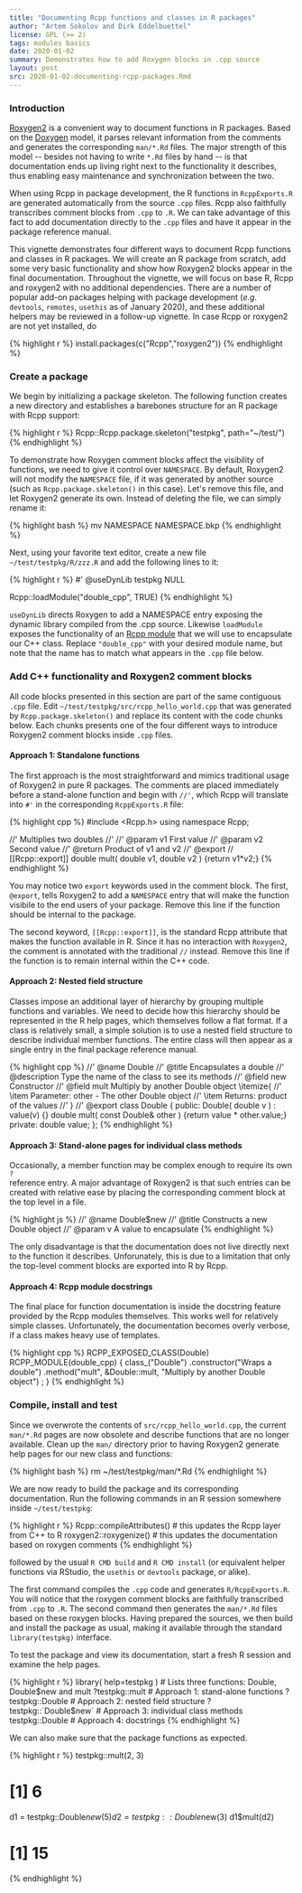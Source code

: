 ```yaml
---
title: "Documenting Rcpp functions and classes in R packages"
author: "Artem Sokolov and Dirk Eddelbuettel"
license: GPL (>= 2)
tags: modules basics
date: 2020-01-02
summary: Demonstrates how to add Roxygen blocks in .cpp source
layout: post
src: 2020-01-02-documenting-rcpp-packages.Rmd
---
```


### Introduction

[Roxygen2](https://cran.r-project.org/package=roxygen2) is a convenient way to
document functions in R packages. Based on the
[Doxygen](https://en.wikipedia.org/wiki/Doxygen) model, it parses relevant
information from the comments and generates the corresponding `man/*.Rd` files.
The major strength of this model -- besides not having to write `*.Rd` files by
hand -- is that documentation ends up living right next to the functionality it
describes, thus enabling easy maintenance and synchronization between the two.

When using Rcpp in package development, the R functions in `RcppExports.R` are
generated automatically from the source `.cpp` files. Rcpp also faithfully
transcribes comment blocks from `.cpp` to `.R`. We can take advantage of this
fact to add documentation directly to the `.cpp` files and have it appear in the
package reference manual.

This vignette demonstrates four different ways to document Rcpp functions and
classes in R packages. We will create an R package from scratch, add some very
basic functionality and show how Roxygen2 blocks appear in the final
documentation. Throughout the vignette, we will focus on base R, Rcpp and
roxygen2 with no additional dependencies. There are a number of popular add-on
packages helping with package development (_e.g._ `devtools`, `remotes`,
`usethis` as of January 2020), and these additional helpers may be reviewed in a
follow-up vignette.  In case Rcpp or roxygen2 are not yet installed, do


{% highlight r %}
install.packages(c("Rcpp","roxygen2"))
{% endhighlight %}

### Create a package

We begin by initializing a package skeleton. The following function creates a
new directory and establishes a barebones structure for an R package with Rcpp
support:


{% highlight r %}
Rcpp::Rcpp.package.skeleton("testpkg", path="~/test/")
{% endhighlight %}

To demonstrate how Roxygen comment blocks affect the visibility of functions, we
need to give it control over `NAMESPACE`. By default, Roxygen2 will not modify
the `NAMESPACE` file, if it was generated by another source (such as 
`Rcpp.package.skeleton()` in this case). Let's remove this file, and let
Roxygen2 generate its own. Instead of deleting the file, we can simply rename it:

{% highlight bash %}
mv NAMESPACE NAMESPACE.bkp
{% endhighlight %}

Next, using your favorite text editor, create a new file
`~/test/testpkg/R/zzz.R` and add the following lines to it:


{% highlight r %}
#' @useDynLib testpkg
NULL

Rcpp::loadModule("double_cpp", TRUE)
{% endhighlight %}

`useDynLib` directs Roxygen to add a NAMESPACE entry exposing the dynamic
library compiled from the .cpp source. Likewise `loadModule` exposes the
functionality of an
[Rcpp module](http://dirk.eddelbuettel.com/code/rcpp/Rcpp-modules.pdf) that we
will use to encapsulate our C++ class. Replace `"double_cpp"` with your desired
module name, but note that the name has to match what appears in the `.cpp` file
below.

### Add C++ functionality and Roxygen2 comment blocks

All code blocks presented in this section are part of the same contiguous `.cpp`
file. Edit `~/test/testpkg/src/rcpp_hello_world.cpp` that was generated by
`Rcpp.package.skeleton()` and replace its content with the code chunks below.
Each chunks presents one of the four different ways to introduce Roxygen2
comment blocks inside `.cpp` files.

#### Approach 1: Standalone functions

The first approach is the most straightforward and mimics traditional usage of
Roxygen2 in pure R packages. The comments are placed immediately before a
stand-alone function and begin with `//'`, which Rcpp will translate into `#'`
in the corresponding `RcppExports.R` file:


{% highlight cpp %}
#include <Rcpp.h>
using namespace Rcpp;

//' Multiplies two doubles
//'
//' @param v1 First value
//' @param v2 Second value
//' @return Product of v1 and v2
//' @export
// [[Rcpp::export]]
double mult( double v1, double v2 ) {return v1*v2;}
{% endhighlight %}

You may notice two `export` keywords used in the comment block. The first,
`@export`, tells Roxygen2 to add a `NAMESPACE` entry that will make the function
visibile to the end users of your package. Remove this line if the function
should be internal to the package.

The second keyword, `[[Rcpp::export]]`, is the standard Rcpp attribute that
makes the function available in R. Since it has no interaction with `Roxygen2`,
the comment is annotated with the traditional `//` instead. Remove this line if
the function is to remain internal within the C++ code.

#### Approach 2: Nested field structure

Classes impose an additional layer of hierarchy by grouping multiple functions
and variables. We need to decide how this hierarchy should be represented in
the R help pages, which themselves follow a flat format. If a class is
relatively small, a simple solution is to use a nested field structure to
describe individual member functions. The entire class will then appear as a
single entry in the final package reference manual.


{% highlight cpp %}
//' @name Double
//' @title Encapsulates a double
//' @description Type the name of the class to see its methods
//' @field new Constructor
//' @field mult Multiply by another Double object \itemize{
//' \item Parameter: other - The other Double object
//' \item Returns: product of the values
//' }
//' @export
class Double {
public:
  Double( double v ) : value(v) {}
  double mult( const Double& other ) {return value * other.value;}
private:
  double value;
};
{% endhighlight %}

#### Approach 3: Stand-alone pages for individual class methods

Occasionally, a member function may be complex enough to require its own `?`\
reference entry. A major advantage of Roxygen2 is that such entries can be
created with relative ease by placing the corresponding comment block at the top
level in a file.


{% highlight js %}
//' @name Double$new
//' @title Constructs a new Double object
//' @param v A value to encapsulate
{% endhighlight %}

The only disadvantage is that the documentation does not live directly next to
the function it describes. Unforunately, this is due to a limitation that only
the top-level comment blocks are exported into R by Rcpp.

#### Approach 4: Rcpp module docstrings

The final place for function documentation is inside the docstring feature
provided by the Rcpp modules themselves. This works well for relatively simple
classes. Unfortunately, the documentation becomes overly verbose, if a class
makes heavy use of templates.


{% highlight cpp %}
RCPP_EXPOSED_CLASS(Double)
RCPP_MODULE(double_cpp) {
  class_<Double>("Double")
    .constructor<double>("Wraps a double")
    .method("mult", &Double::mult, "Multiply by another Double object")
    ;
}
{% endhighlight %}

### Compile, install and test

Since we overwrote the contents of `src/rcpp_hello_world.cpp`, the current
`man/*.Rd` pages are now obsolete and describe functions that are no longer
available. Clean up the `man/` directory prior to having Roxygen2 generate help
pages for our new class and functions:


{% highlight bash %}
rm ~/test/testpkg/man/*.Rd
{% endhighlight %}

We are now ready to build the package and its corresponding documentation.
Run the following commands in an R session somewhere inside `~/test/testpkg`:


{% highlight r %}
Rcpp::compileAttributes()   # this updates the Rcpp layer from C++ to R
roxygen2::roxygenize()      # this updates the documentation based on roxygen comments
{% endhighlight %}

followed by the usual `R CMD build` and `R CMD install` (or equivalent helper
functions via RStudio, the `usethis` or `devtools` package, or alike). 

The first command compiles the `.cpp` code and generates `R/RcppExports.R`. You
will notice that the roxygen comment blocks are faithfully transcribed from
`.cpp` to `.R`. The second command then generates the `man/*.Rd` files based on
these roxygen blocks. Having prepared the sources, we then build and install the
package as usual, making it available through the standard `library(testpkg)`
interface.

To test the package and view its documentation, start a fresh R session and examine the help pages.


{% highlight r %}
library( help=testpkg )     # Lists three functions: Double, Double$new and mult
?testpkg::mult              # Approach 1: stand-alone functions
?testpkg::Double            # Approach 2: nested field structure
?testpkg::`Double$new`      # Approach 3: individual class methods
testpkg::Double             # Approach 4: docstrings
{% endhighlight %}

We can also make sure that the package functions as expected.


{% highlight r %}
testpkg::mult(2, 3)    
# [1] 6

d1 = testpkg::Double$new(5)
d2 = testpkg::Double$new(3)
d1$mult(d2)
# [1] 15
{% endhighlight %}
